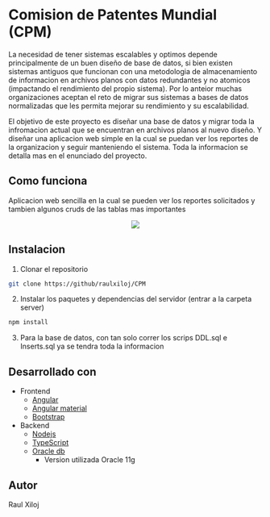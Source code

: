 # Comision de Patentes Mundial (CPM)

La necesidad de tener sistemas escalables y optimos depende principalmente de un buen diseño de base de datos, si bien 
existen sistemas antiguos que funcionan con una metodologia de almacenamiento de informacion en archivos planos con datos 
redundantes y no atomicos (impactando el rendimiento del propio sistema). Por lo anteior muchas organizaciones aceptan el 
reto de migrar sus sistemas a bases de datos normalizadas que les permita mejorar su rendimiento y su escalabilidad.

El objetivo de este proyecto es diseñar una base de datos y migrar toda la infromacion actual que se encuentran en archivos
planos al nuevo diseño. Y diseñar una aplicacion web simple en la cual se puedan ver los reportes de la organizacion y seguir
manteniendo el sistema. Toda la informacion se detalla mas en el enunciado del proyecto.

## Como funciona
Aplicacion web sencilla en la cual se pueden ver los reportes solicitados y tambien algunos cruds de las tablas mas importantes
<br>
<p align="center">
<img src="https://user-images.githubusercontent.com/30850990/72161347-90ba0b00-3385-11ea-970b-fd195ca3d973.gif">
</p>

## Instalacion 
1. Clonar el repositorio
```sh
git clone https://github/raulxiloj/CPM
```
2. Instalar los paquetes y dependencias del servidor (entrar a la carpeta server)
```sh
npm install
```
3. Para la base de datos, con tan solo correr los scrips DDL.sql e Inserts.sql ya se tendra toda la informacion

## Desarrollado con
* Frontend
  - [Angular](https://angular.io/)
  - [Angular material](https://material.angular.io/)
  - [Bootstrap](https://getbootstrap.com)
* Backend
  - [Nodejs](https://nodejs.org/es/)
  - [TypeScript](https://www.typescriptlang.org/)
  - [Oracle db ](https://www.oracle.com/database/)
    +  Version utilizada Oracle 11g
    
## Autor
Raul Xiloj
